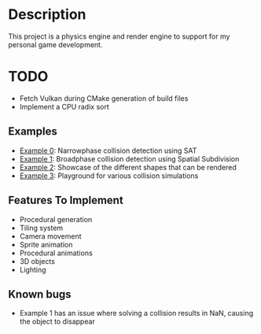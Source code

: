 # Description
This project is a physics engine and render engine to support for my personal game development.

# TODO
- Fetch Vulkan during CMake generation of build files
- Implement a CPU radix sort

## Examples
- [Example 0](examples/0_collision_detection/): Narrowphase collision detection using SAT
- [Example 1](examples/1_spatial_subdivision/): Broadphase collision detection using Spatial Subdivision 
- [Example 2](examples/2_shape_rendering/): Showcase of the different shapes that can be rendered
- [Example 3](examples/3_collision_detection/): Playground for various collision simulations


## Features To Implement
- Procedural generation
- Tiling system
- Camera movement
- Sprite animation
- Procedural animations
- 3D objects
- Lighting


## Known bugs
- Example 1 has an issue where solving a collision results in NaN, causing the object to disappear
